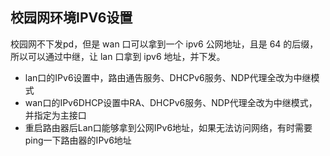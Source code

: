 ## 校园网环境IPV6设置

校园网不下发pd，但是 wan 口可以拿到一个 ipv6 公网地址，且是 64 的后缀，所以可以通过中继，让 lan 口拿到 ipv6 地址，并下发。

- lan口的IPv6设置中，路由通告服务、DHCPv6服务、NDP代理全改为中继模式
- wan口的IPv6DHCP设置中RA、DHCPv6服务、NDP代理全改为中继模式，并指定为主接口
- 重启路由器后Lan口能够拿到公网IPv6地址，如果无法访问网络，有时需要ping一下路由器的IPv6地址